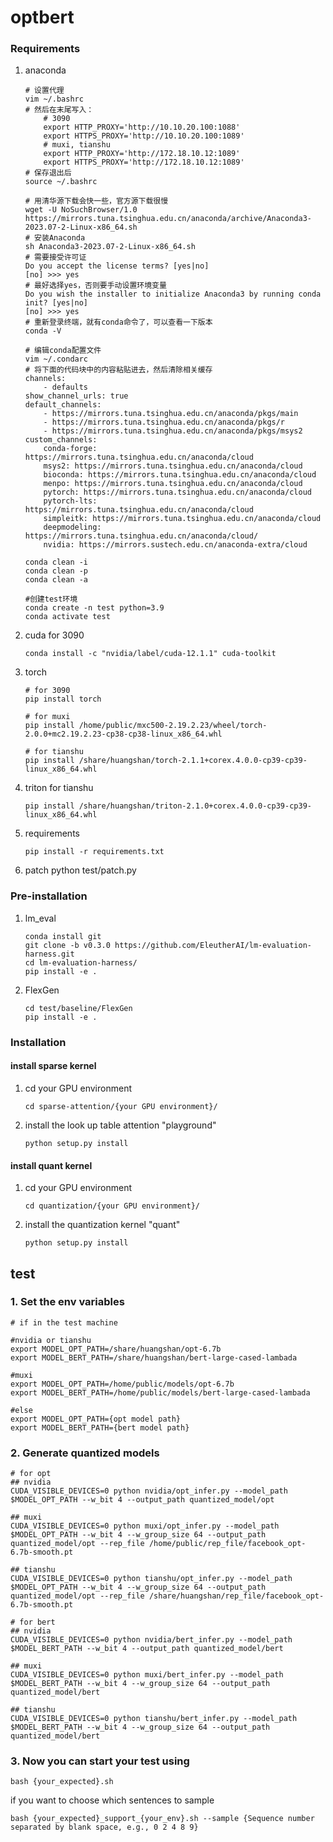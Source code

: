 # optbert

### Requirements
1. anaconda
    ```
    # 设置代理
    vim ~/.bashrc
    # 然后在末尾写入：
        # 3090
        export HTTP_PROXY='http://10.10.20.100:1088'
        export HTTPS_PROXY='http://10.10.20.100:1089'
        # muxi, tianshu
        export HTTP_PROXY='http://172.18.10.12:1089'
        export HTTPS_PROXY='http://172.18.10.12:1089'
    # 保存退出后
    source ~/.bashrc
    
    # 用清华源下载会快一些，官方源下载很慢
    wget -U NoSuchBrowser/1.0 https://mirrors.tuna.tsinghua.edu.cn/anaconda/archive/Anaconda3-2023.07-2-Linux-x86_64.sh
    # 安装Anaconda
    sh Anaconda3-2023.07-2-Linux-x86_64.sh
    # 需要接受许可证
    Do you accept the license terms? [yes|no]
    [no] >>> yes
    # 最好选择yes，否则要手动设置环境变量
    Do you wish the installer to initialize Anaconda3 by running conda init? [yes|no]
    [no] >>> yes
    # 重新登录终端，就有conda命令了，可以查看一下版本
    conda -V

    # 编辑conda配置文件
    vim ~/.condarc
    # 将下面的代码块中的内容粘贴进去，然后清除相关缓存
    channels:
        - defaults
    show_channel_urls: true
    default_channels:
        - https://mirrors.tuna.tsinghua.edu.cn/anaconda/pkgs/main
        - https://mirrors.tuna.tsinghua.edu.cn/anaconda/pkgs/r
        - https://mirrors.tuna.tsinghua.edu.cn/anaconda/pkgs/msys2
    custom_channels:
        conda-forge: https://mirrors.tuna.tsinghua.edu.cn/anaconda/cloud
        msys2: https://mirrors.tuna.tsinghua.edu.cn/anaconda/cloud
        bioconda: https://mirrors.tuna.tsinghua.edu.cn/anaconda/cloud
        menpo: https://mirrors.tuna.tsinghua.edu.cn/anaconda/cloud
        pytorch: https://mirrors.tuna.tsinghua.edu.cn/anaconda/cloud
        pytorch-lts: https://mirrors.tuna.tsinghua.edu.cn/anaconda/cloud
        simpleitk: https://mirrors.tuna.tsinghua.edu.cn/anaconda/cloud
        deepmodeling: https://mirrors.tuna.tsinghua.edu.cn/anaconda/cloud/
        nvidia: https://mirrors.sustech.edu.cn/anaconda-extra/cloud

    conda clean -i
    conda clean -p
    conda clean -a

    #创建test环境
    conda create -n test python=3.9
    conda activate test
    ```
3. cuda for 3090
    ```
    conda install -c "nvidia/label/cuda-12.1.1" cuda-toolkit
    ```
4. torch
    ```
    # for 3090
    pip install torch

    # for muxi
    pip install /home/public/mxc500-2.19.2.23/wheel/torch-2.0.0+mc2.19.2.23-cp38-cp38-linux_x86_64.whl 

    # for tianshu
    pip install /share/huangshan/torch-2.1.1+corex.4.0.0-cp39-cp39-linux_x86_64.whl 
    ```
5. triton for tianshu
    ```
    pip install /share/huangshan/triton-2.1.0+corex.4.0.0-cp39-cp39-linux_x86_64.whl 
    ```
6. requirements
    ```
    pip install -r requirements.txt
    ```
7. patch
    python test/patch.py

### Pre-installation
1. lm_eval
    ```
    conda install git
    git clone -b v0.3.0 https://github.com/EleutherAI/lm-evaluation-harness.git
    cd lm-evaluation-harness/
    pip install -e .
    ```
2. FlexGen
    ```
    cd test/baseline/FlexGen
    pip install -e .
    ```
### Installation
#### install sparse kernel
1.  cd your GPU environment
    ```
    cd sparse-attention/{your GPU environment}/
    ```
2.  install the look up table attention "playground"
    ```
    python setup.py install
    ```
#### install quant kernel
1.  cd your GPU environment
    ```
    cd quantization/{your GPU environment}/
    ```
2.  install the quantization kernel "quant"
    ```
    python setup.py install
    ```

## test
<!-- ### 1. First check `test` folder has 

    bert model: `bert_model/bert-large-cased-lambada`

    lut mask: `masks/` -->

### 1. Set the env variables
```
# if in the test machine

#nvidia or tianshu
export MODEL_OPT_PATH=/share/huangshan/opt-6.7b
export MODEL_BERT_PATH=/share/huangshan/bert-large-cased-lambada

#muxi
export MODEL_OPT_PATH=/home/public/models/opt-6.7b
export MODEL_BERT_PATH=/home/public/models/bert-large-cased-lambada

#else
export MODEL_OPT_PATH={opt model path}
export MODEL_BERT_PATH={bert model path}
```
### 2. Generate quantized models

```
# for opt
## nvidia
CUDA_VISIBLE_DEVICES=0 python nvidia/opt_infer.py --model_path $MODEL_OPT_PATH --w_bit 4 --output_path quantized_model/opt

## muxi
CUDA_VISIBLE_DEVICES=0 python muxi/opt_infer.py --model_path $MODEL_OPT_PATH --w_bit 4 --w_group_size 64 --output_path quantized_model/opt --rep_file /home/public/rep_file/facebook_opt-6.7b-smooth.pt

## tianshu
CUDA_VISIBLE_DEVICES=0 python tianshu/opt_infer.py --model_path $MODEL_OPT_PATH --w_bit 4 --w_group_size 64 --output_path quantized_model/opt --rep_file /share/huangshan/rep_file/facebook_opt-6.7b-smooth.pt
```

```
# for bert
## nvidia
CUDA_VISIBLE_DEVICES=0 python nvidia/bert_infer.py --model_path $MODEL_BERT_PATH --w_bit 4 --output_path quantized_model/bert

## muxi
CUDA_VISIBLE_DEVICES=0 python muxi/bert_infer.py --model_path $MODEL_BERT_PATH --w_bit 4 --w_group_size 64 --output_path quantized_model/bert

## tianshu
CUDA_VISIBLE_DEVICES=0 python tianshu/bert_infer.py --model_path $MODEL_BERT_PATH --w_bit 4 --w_group_size 64 --output_path quantized_model/bert
```
### 3. Now you can start your test using 
```
bash {your_expected}.sh 
```
if you want to choose which sentences to sample
```
bash {your_expected}_support_{your_env}.sh --sample {Sequence number separated by blank space, e.g., 0 2 4 8 9} 
```
